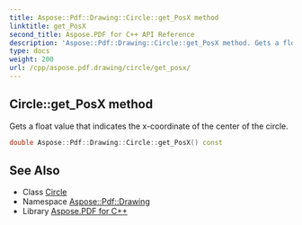 ```yaml
---
title: Aspose::Pdf::Drawing::Circle::get_PosX method
linktitle: get_PosX
second_title: Aspose.PDF for C++ API Reference
description: 'Aspose::Pdf::Drawing::Circle::get_PosX method. Gets a float value that indicates the x-coordinate of the center of the circle in C++.'
type: docs
weight: 200
url: /cpp/aspose.pdf.drawing/circle/get_posx/
---
```

## Circle::get_PosX method


Gets a float value that indicates the x-coordinate of the center of the circle.

```cpp
double Aspose::Pdf::Drawing::Circle::get_PosX() const
```

## See Also

* Class [Circle](../)
* Namespace [Aspose::Pdf::Drawing](../../)
* Library [Aspose.PDF for C++](../../../)
